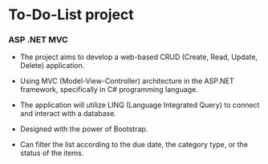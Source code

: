 # To-Do-List project
### ASP .NET MVC

- The project aims to develop a web-based CRUD (Create, Read, Update, Delete) application.
  
- Using MVC (Model-View-Controller) architecture in the ASP.NET framework, specifically in C# programming language.

- The application will utilize LINQ (Language Integrated Query) to connect and interact with a database.
  
- Designed with the power of Bootstrap.
  
- Can filter the list according to the due date, the category type, or the status of the items.
